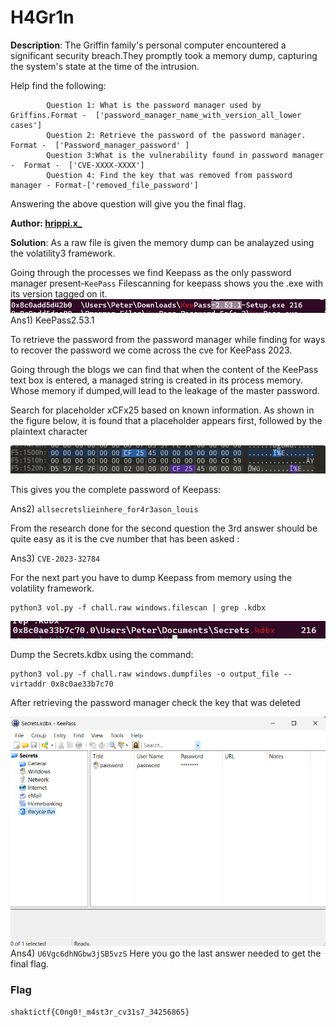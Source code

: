 # H4Gr1n

**Description**:
The Griffin family's personal computer encountered a significant security breach.They promptly took a memory dump, capturing the system's state at the time of the intrusion.

Help find the following:
``` 
        Question 1: What is the password manager used by Griffins.Format -  ['password_manager_name_with_version_all_lower cases'] 
        Question 2: Retrieve the password of the password manager. Format -  ['Password_manager_password' ] 
        Question 3:What is the vulnerability found in password manager -  Format -  ['CVE-XXXX-XXXX'] 
        Question 4: Find the key that was removed from password manager - Format-['removed_file_password']
```
Answering the above question will give you the final flag.

**Author: [hrippi.x_](https://twitter.com/hrippix_)**

**Solution**:
As a raw file is given the memory dump can be analayzed using the volatility3 framework.

Going through the processes we find Keepass as the only password manager present-`KeePass`
Filescanning for keepass shows you the .exe with its version tagged on it.
![alt text](uploads/image-3.png)
Ans1) KeePass2.53.1

To retrieve the password from the password manager while finding for ways to recover the password we come across the cve for KeePass 2023.
 
Going through the blogs we can find that when the content of the KeePass text box is entered, a managed string is created in its process memory. Whose memory if dumped,will lead to the leakage of the master password.

Search for placeholder xCFx25 based on known information. As shown in the figure below, it is found that a placeholder appears first, followed by the plaintext character

![alt text](uploads/image-4.png)

This gives you the complete password of Keepass:

Ans2) `allsecretslieinhere_for4r3ason_louis`

From the research done for the second question the 3rd answer should be quite easy as it is the cve number that has been asked :

Ans3) `CVE-2023-32784`

For the next part you have to dump Keepass from memory using the volatility framework.

```
python3 vol.py -f chall.raw windows.filescan | grep .kdbx
```
![alt text](uploads/image-6.png)

Dump the Secrets.kdbx using the command:
```
python3 vol.py -f chall.raw windows.dumpfiles -o output_file --virtaddr 0x8c0ae33b7c70
```

After retrieving the password manager check the key that was deleted 

![alt text](uploads/image-7.png)
Ans4) `U6Vgc6dhNGbw3jSB5vzS`
Here you go the last answer needed to get the final flag.

### Flag
```shaktictf{C0ng0!_m4st3r_cv31s7_34256865}```
